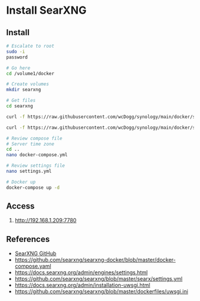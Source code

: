 # Install SearXNG


## Install

```bash
# Escalate to root
sudo -i
password

# Go here
cd /volume1/docker

# Create volumes
mkdir searxng

# Get files
cd searxng

curl -f https://raw.githubusercontent.com/wcDogg/synology/main/docker/searxng/docker.compose.yml -o docker-compose.yml

curl -f https://raw.githubusercontent.com/wcDogg/synology/main/docker/searxng/settings.yml -o settings.yml

# Review compose file
# Server time zone
cd ..
nano docker-compose.yml

# Review settings file
nano settings.yml

# Docker up
docker-compose up -d
```

## Access

1. http://192.168.1.209:7780
   

## References

* [SearXNG GitHub](https://github.com/searxng)
* https://github.com/searxng/searxng-docker/blob/master/docker-compose.yaml
* https://docs.searxng.org/admin/engines/settings.html
* https://github.com/searxng/searxng/blob/master/searx/settings.yml
* https://docs.searxng.org/admin/installation-uwsgi.html
* https://github.com/searxng/searxng/blob/master/dockerfiles/uwsgi.ini

